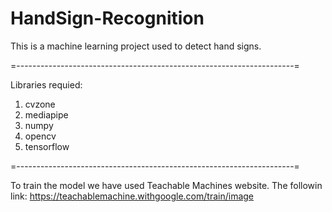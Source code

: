 # HandSign-Recognition
This is a machine learning project used to detect hand signs.

=---------------------------------------------------------------------=

Libraries requied:
1. cvzone
2. mediapipe
3. numpy
4. opencv
5. tensorflow

=---------------------------------------------------------------------=

To train the model we have used Teachable Machines website. The followin link: https://teachablemachine.withgoogle.com/train/image
